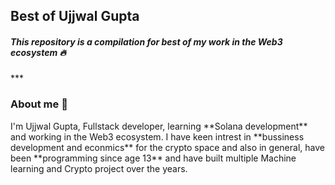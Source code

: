 <h2>Best of Ujjwal Gupta</h2>
<h5>This repository is a compilation for best of my work in the Web3 ecosystem 🔥</h5>
***
<h3>About me 🤙</h3>
    I'm Ujjwal Gupta, Fullstack developer, learning **Solana development** and working in the Web3 ecosystem.
    I have keen intrest in **bussiness development and econmics** for the crypto space and also in general,
    have been **programming since age 13** and have built multiple Machine learning and Crypto project over the years.
</h5>
